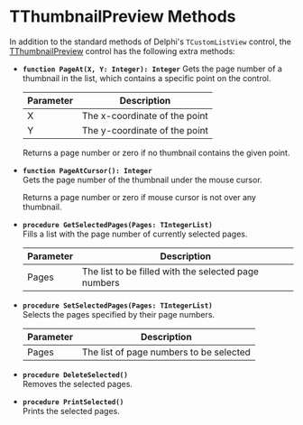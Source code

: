 TThumbnailPreview Methods
=========================

In addition to the standard methods of Delphi's `TCustomListView` control, the [TThumbnailPreview](TThumbnailPreview.md) control has the following extra methods:

- **`function PageAt(X, Y: Integer): Integer`**
  Gets the page number of a thumbnail in the list, which contains a specific point on the control. 

  | Parameter | Description                             |
  |-----------|-----------------------------------------|
  | X         | The x-coordinate of the point           |
  | Y         | The y-coordinate of the point           |

  Returns a page number or zero if no thumbnail contains the given point.

- **`function PageAtCursor(): Integer`** \
  Gets the page number of the thumbnail under the mouse cursor.

  Returns a page number or zero if mouse cursor is not over any thumbnail.

- **`procedure GetSelectedPages(Pages: TIntegerList)`** \
  Fills a list with the page number of currently selected pages.

  | Parameter | Description                                          |
  |-----------|------------------------------------------------------|
  | Pages     | The list to be filled with the selected page numbers |

- **`procedure SetSelectedPages(Pages: TIntegerList)`** \
  Selects the pages specified by their page numbers.

  | Parameter | Description                                          |
  |-----------|------------------------------------------------------|
  | Pages     | The list of page numbers to be selected              |

- **`procedure DeleteSelected()`** \
  Removes the selected pages.

- **`procedure PrintSelected()`** \
  Prints the selected pages.
  